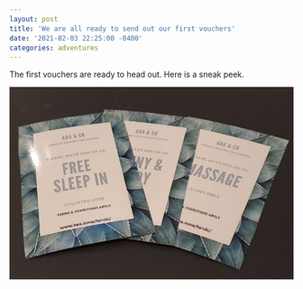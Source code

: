 ```yaml
---
layout: post
title: 'We are all ready to send out our first vouchers'
date: '2021-02-03 22:25:00 -0400'
categories: adventures
---
```


The first vouchers are ready to head out. Here is a sneak peek.

![Sneek Peek](/public/new.jpg)